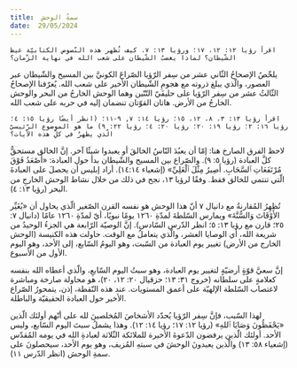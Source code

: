 ```yaml
---
title:  سمةُ الوحش
date:  29/05/2024
---
```


`اقرأ رؤيا ١٢: ١٢، ١٧؛ ورؤيا ١٣: ٧. كيف تُظهر هذه النّصوص الكتابيّة غيظ الشّيطان؟ لماذا يغضبُ الشّيطان على شعب الله في نهاية الزّمان؟`

يلخّصُ الإصحاحُ الثّاني عشر من سِفر الرّؤيا الصّراعَ الكونيَّ بين المسيح والشّيطان عبر العصور، والّذي يبلغ  ذروته مع هجومِ الشّيطان الأخير على شعب الله. يُعرّفنا الإصحاحُ الثّالثُ عشر من سِفر الرّؤيا على حليفَيّ التّنّين وهما الوحش الخارجُ من البحر والوحش الخارجُ من الأرض. هاتان القوّتان تنضمان إليه في حربه على شعب الله.

`اقرأ رؤيا ١٣: ٣، ٨، ١٢، ١٥؛ رؤيا ١٤: ٧, ٩-١١؛ (انظر أيضًا رؤيا ١٥: ٤؛ رؤيا ١٦: ٢؛ رؤيا ١٩: ٢٠؛ رؤيا ٢٠: ٤؛ رؤيا ٢٢: ٩) ما هو الموضوع الرّئيسيّ الّذي يظهرُ في كلِّ هذه الآيات؟`

لاحظ الفرق الصارخ هنا: إمّا أن يعبُدَ النّاسُ الخالقَ أو يعبدوا شيئًا آخر. إنَّ الخالق مستحقٌّ كلَّ العبادة (رؤيا ٥: ٩). والصّراع بين المسيح والشّيطان بدأ حول العبادة: «أَصْعَدُ فَوْقَ مُرْتَفَعَاتِ ٱلسَّحَابِ. أَصِيرُ مِثْلَ ٱلْعَلِيِّ» (إشعياء ١٤:١٤). أراد إبليس أن يحصلَ على العبادةَ الّتي تنتمي للخالق فقط. وفقًا لرؤيا ١٣، نجح في ذلك من خلال نشاط الوحش الخارجِ من البحر (رؤيا ١٣: ٤).

تُظهِرُ المُقارنةُ مع دانيال ٧ أنّ هذا الوحش هو نفسه القرن الصّغير الّذي يحاول أن «يُغَيِّر الأَوْقَاتَ وَالسُّنَّةَ» ويمارس السّلطةَ لمدّةِ ١٢٦٠ يومًا نبويًا، أيّ لمدّةِ ١٢٦٠ عامًا (دانيال ٧: ٢٥؛ قارن مع رؤيا ١٣: ٥؛ انظر الدّرس السّادس). إنَّ الوصيّة الرّابعة هي الجزءُ الوحيدُ من شريعة الله، أي الوصايا العشر، والّذي يتعاملُ مع الوقت. حاولت هذه الكنيسة (الوحش الخارج من الأرض) تغيير يوم العبادة من السّبت، وهو اليومُ السّابع، إلى الأحد، وهو اليوم الأول من الأسبوع.

إنَّ سعيَّ قوّةٍ أرضيّةٍ لتغيير يوم العبادة، وهو سبتُ اليوم السّابعِ، والّذي أعطاه الله بنفسه كعلامةٍ على سلطانه (خروج ٣١: ١٣؛ حزقيال ٢٠: ١٢، ٢٠)، هو محاولة صارخة ومباشرة لاغتصاب السّلطة الإلهيّة على أعمق المستويات. عند هذه النّقطة، إذن، يتمحورُ الصّراع الأخير حول العبادة الحقيقيّة والباطلة.

لهذا السّبب، فإنَّ سِفر الرّؤيا يُحدّد الأشخاصَ المُخلصينَ لله على أنّهم أولئك الّذين «يَحْفَظُونَ وَصَايَا ٱللهِ» (رؤيا ١٢: ١٧؛ رؤيا ١٤: ١٢). وهذا يشملُ سبتَ اليوم السّابع، وليس الأحد. أولئك الّذين يرفضون الدّعوةَ الأخيرة للملائكة الثّلاثة لعبادةِ الله في يومه المُقدّس (إشعياء ٥٨: ١٣) والّذين يعبدونَ الوحشَ في سبتهِ المُزيف، وهو يوم الأحد، سيحصلونَ على سمةِ الوحش (انظر الدّرس ١١).